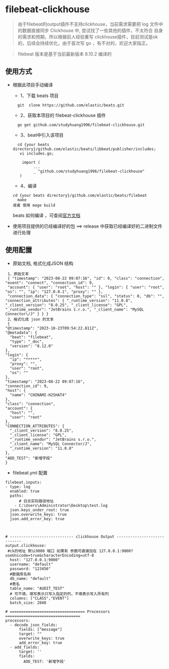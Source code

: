 # filebeat-clickhouse
> 由于filebeat的output插件不支持clickhouse，当前需求需要把 log 文件中的数据直接同步 Clickhouse 中, 尝试找了一些其他的插件，不太符合
> 自身的需求和预期，所以根据前人经验重写 clickhouse插件，目前测试是ok的，后续会持续优化，由于首次写 go ，有不对的，欢迎大家指正。

> filebeat 版本是基于当前最新版本 8.10.2 编译的


## 使用方式

* 根据此项目手动编译
  * 1、下载 beats 项目
  ```
    git  clone https://github.com/elastic/beats.git
  ```
  * 2、获取本项目的 filebeat-clickhouse 插件
  ```
    go get github.com/studyhuang1996/filebeat-clickhouse.git
  ```
  * 3、beat中引入该项目
  ```
    cd {your beats directory}/github.com/elastic/beats/libbeat/publisher/includes;
     vi includes.go;
      
      import (
           ...
           _ "github.com/studyhuang1996/filebeat-clickhouse"
     )

  ```
  * 4、编译
  ```
  cd {your beats directory}/github.com/elastic/beats/filebeat
    make 
  或者 使用 mage build  
   ```
  beats 如何编译 ，可查阅[官方文档](https://www.elastic.co/guide/en/beats/devguide/current/beats-contributing.html)



* 使用项目提供的已经编译好的包
   ==> release 中获取已经编译好的二进制文件进行处理


## 使用配置
 * 原始文档, 格式化成JSON 结构
  ```
   1、原始文本
   { "timestamp": "2023-08-22 09:07:16", "id": 0, "class": "connection", "event": "connect", "connection_id": 9, 
   "account": { "user": "root", "host": "" }, "login": { "user": "root", "os": "", "ip": "127.0.0.1", "proxy": "" }, 
   "connection_data": { "connection_type": "ssl", "status": 0, "db": "", "connection_attributes": { "_runtime_version": "11.0.8", "_client_version": "8.0.25", "_client_license": "GPL", "_runtime_vendor": "JetBrains s.r.o.", "_client_name": "MySQL Connector\/J" } } }
   2、格式化成 json 的文本
   { 
  "@timestamp": "2023-10-23T09:54:22.811Z",
  "@metadata": {
    "beat": "filebeat",
    "type": "_doc",
    "version": "8.12.0"
  },
  "login": {
    "ip": "*****",
    "proxy": "",
    "user": "root",
    "os": ""
  },
  "timestamp": "2023-08-22 09:07:16",
  "connection_id": 9,
  "host": {
    "name": "CHINAMI-H2SHAT4"
  },
  "class": "connection",
  "account": {
    "host": "",
    "user": "root"
  },
  "CONNECTION_ATTRIBUTES": {
    "_client_version": "8.0.25",
    "_client_license": "GPL",
    "_runtime_vendor": "JetBrains s.r.o.",
    "_client_name": "MySQL Connector/J",
    "_runtime_version": "11.0.8"
  },
  "ADD_TEST": "新增字段"
  }
  ```
 * filebeat.yml 配置
```
filebeat.inputs:
- type: log
  enabled: true
  paths:
      # 日志实际路径地址
    - C:\Users\Administrator\Desktop\test.log
  json.keys_under_root: true
  json.overwrite_keys: true
  json.add_error_key: true



# ---------------------------- clickhouse Output ----------------------------
output.clickhouse:
 #ck的地址 默认9000 端口 如果有 参数可直接加在 127.0.0.1:9000?useUnicode=true&characterEncoding=utf-8
  host: "127.0.0.1:9000"
  username: "default"
  password: "123456"
  #数据库名称
  db_name: "default"
  #表名
  table_name: "AUDIT_TEST"
  # 可不填，填写表示只写入指定的列，不填表示写入所有列
  columns: ["CLASS","EVENT"]
  batch_size: 2048

# ================================= Processors =================================
processors:
  - decode_json_fields:
      fields: ["message"]
      target: ""
      overwrite_keys: true
      add_error_key: true        
  - add_fields:
      target: ''
      fields:
        ADD_TEST: '新增字段'
```
